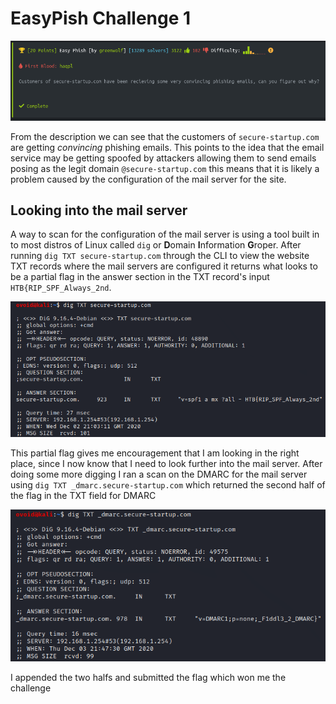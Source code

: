 # EasyPish Challenge 1
![Intro](https://github.com/JacobAndrewRandall/HTB-OSINT/blob/main/HTB-OSINT/docs/EasyPish/Images/Intro.png)

From the description we can see that the customers of `secure-startup.com` are getting *convincing* phishing emails.
This points to the idea that the email service may be getting spoofed by attackers allowing them to send emails posing
as the legit domain `@secure-startup.com` this means that it is likely a problem caused by the configuration of the
mail server for the site. 

## Looking into the mail server
A way to scan for the configuration of the mail server is using a tool built in to most distros of Linux called
`dig` or **D**omain **I**nformation **G**roper. After running `dig TXT secure-startup.com` through the CLI to view
the website TXT records where the mail servers are configured it returns what looks to be a partial flag in the 
answer section in the TXT record's input `HTB{RIP_SPF_Always_2nd`.

![Dig](https://github.com/JacobAndrewRandall/HTB-OSINT/blob/main/HTB-OSINT/docs/EasyPish/Images/digScan.png)

This partial flag gives me encouragement that I am looking in the right place, since I now know that I need to look
further into the mail server. After doing some more digging I ran a scan on the DMARC for the mail server using 
`dig TXT _dmarc.secure-startup.com` which returned the second half of the flag in the TXT field for DMARC

![dmarc](https://github.com/JacobAndrewRandall/HTB-OSINT/blob/main/HTB-OSINT/docs/EasyPish/Images/digDmarc.png)

I appended the two halfs and submitted the flag which won me the challenge

